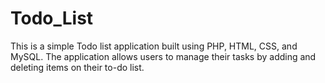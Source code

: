 # Todo_List
This is a simple Todo list application built using PHP, HTML, CSS, and MySQL. The application allows users to manage their tasks by adding and deleting items on their to-do list.

